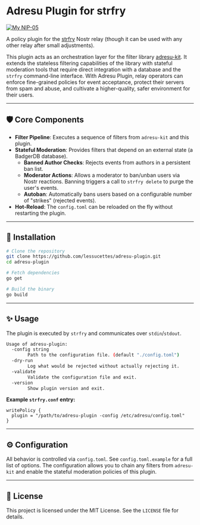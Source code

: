 
# Adresu Plugin for strfry

[![My NIP-05](https://img.shields.io/badge/NIP--05-__@dukenukemmustdie.com-8E44AD?logo=nostr&logoColor=white)](https://dukenukemmustdie.com)

A policy plugin for the [strfry](https://github.com/hoytech/strfry) Nostr relay (though it can be used with any other relay after small adjustments).

This plugin acts as an orchestration layer for the filter library [adresu-kit](https://github.com/lessucettes/adresu-kit). It extends the stateless filtering capabilities of the library with stateful moderation tools that require direct integration with a database and the `strfry` command-line interface. With Adresu Plugin, relay operators can enforce fine-grained policies for event acceptance, protect their servers from spam and abuse, and cultivate a higher-quality, safer environment for their users. 

---

## 🛡️ Core Components

* **Filter Pipeline**: Executes a sequence of filters from `adresu-kit` and this plugin.
* **Stateful Moderation**: Provides filters that depend on an external state (a BadgerDB database).
    * **Banned Author Checks**: Rejects events from authors in a persistent ban list.
    * **Moderator Actions**: Allows a moderator to ban/unban users via Nostr reactions. Banning triggers a call to `strfry delete` to purge the user's events.
    * **Autoban**: Automatically bans users based on a configurable number of "strikes" (rejected events).
* **Hot-Reload**: The `config.toml` can be reloaded on the fly without restarting the plugin.

---

## 🚀 Installation

```bash
# Clone the repository
git clone https://github.com/lessucettes/adresu-plugin.git
cd adresu-plugin

# Fetch dependencies
go get

# Build the binary
go build
```

-----

## ✨ Usage

The plugin is executed by `strfry` and communicates over `stdin`/`stdout`.

```bash
Usage of adresu-plugin:
  -config string
        Path to the configuration file. (default "./config.toml")
  -dry-run
        Log what would be rejected without actually rejecting it.
  -validate
        Validate the configuration file and exit.
  -version
        Show plugin version and exit.
```

**Example `strfry.conf` entry:**

```
writePolicy {
  plugin = "/path/to/adresu-plugin -config /etc/adresu/config.toml"
}
```

-----

## ⚙️ Configuration

All behavior is controlled via `config.toml`. See `config.toml.example` for a full list of options. The configuration allows you to chain any filters from `adresu-kit` and enable the stateful moderation policies of this plugin.

-----

## 📄 License

This project is licensed under the MIT License. See the `LICENSE` file for details.

